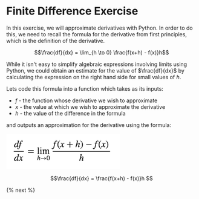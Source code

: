 # Finite Difference Exercise

In this exercise, we will approximate derivatives with Python. In order to do this, we need to recall the formula for the derivative from first principles, which is the definition of the derivative.

$$\frac{df}{dx} = \lim_{h \to 0} \frac{f(x+h) - f(x)}h$$

While it isn't easy to simplify algebraic expressions involving limits using Python, we could obtain an estimate for the value of $\frac{df}{dx}$ by calculating the expression on the right hand side for small values of $h$. 

Lets code this formula into a function which takes as its inputs:
* $f$ - the function whose derivative we wish to approximate
* $x$ - the value at which we wish to approximate the derivative
* $h$ - the value of the difference in the formula

and outputs an approximation for the derivative using the formula:

![Image of Yaktocat](first_diff.png)

$$\frac{df}{dx} = \frac{f(x+h) - f(x)}h $$

{% next %}

